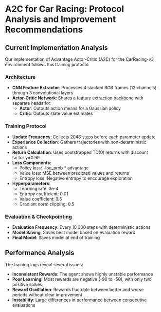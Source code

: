 # A2C for Car Racing: Protocol Analysis and Improvement Recommendations

## Current Implementation Analysis
Our implementation of Advantage Actor-Critic (A2C) for the CarRacing-v3 environment follows this training protocol:

### Architecture
- **CNN Feature Extractor**: Processes 4 stacked RGB frames (12 channels) through 3 convolutional layers
- **Actor-Critic Network**: Shares a feature extraction backbone with separate heads for:
    - **Actor**: Outputs action means for a Gaussian policy
    - **Critic**: Outputs state value estimates

### Training Protocol
- **Update Frequency**: Collects 2048 steps before each parameter update
- **Experience Collection**: Gathers trajectories with non-deterministic actions
- **Return Calculation**: Uses bootstrapped TD(0) returns with discount factor γ=0.99
- **Loss Components**:
    - Policy loss: -log_prob * advantage
    - Value loss: MSE between predicted values and returns
    - Entropy loss: Negative entropy to encourage exploration
- **Hyperparameters**:
    - Learning rate: 3e-4
    - Entropy coefficient: 0.01
    - Value coefficient: 0.5
    - Gradient norm clipping: 0.5

### Evaluation & Checkpointing
- **Evaluation Frequency**: Every 10,000 steps with deterministic actions
- **Model Saving**: Saves best model based on evaluation reward
- **Final Model**: Saves model at end of training

## Performance Analysis
The training logs reveal several issues:

- **Inconsistent Rewards**: The agent shows highly unstable performance
- **Poor Learning**: Most rewards are negative (-90 to -50), with only two positive spikes
- **Reward Oscillation**: Rewards fluctuate between better and worse periods without clear improvement
- **Instability**: Large differences in performance between consecutive evaluations